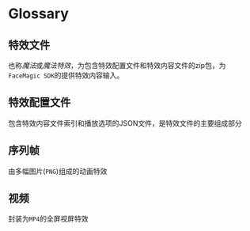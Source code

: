 # Glossary

## 特效文件

也称*魔法*或*魔法特效*，为包含特效配置文件和特效内容文件的zip包，为`FaceMagic SDK`的提供特效内容输入。

## 特效配置文件

包含特效内容文件索引和播放选项的JSON文件，是特效文件的主要组成部分


## 序列帧

由多幅图片(`PNG`)组成的动画特效


## 视频

封装为`MP4`的全屏视屏特效